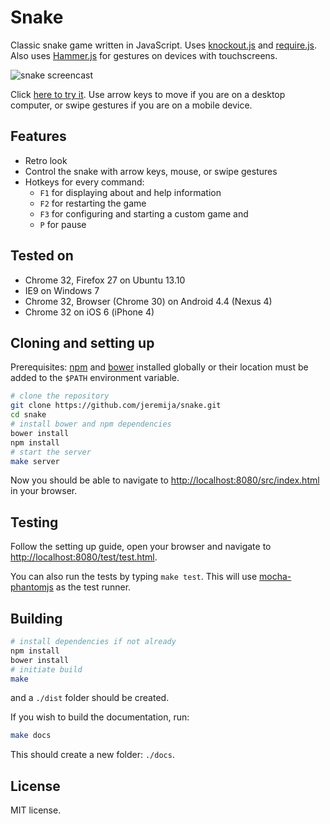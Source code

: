 Snake
=====

Classic snake game written in JavaScript. Uses [knockout.js](http://knockoutjs.com) and [require.js](http://requirejs.org). Also uses [Hammer.js](http://eightmedia.github.io/hammer.js/) for gestures on devices with touchscreens.

![snake screencast](http://i.imgur.com/89WuGNq.gif)

Click [here to try it](http://steinerize.com/snake). Use arrow keys to move if you are on a desktop computer, or swipe gestures if you are on a mobile device.

Features
--------
* Retro look
* Control the snake with arrow keys, mouse, or swipe gestures
* Hotkeys for every command:
    * `F1` for displaying about and help information
    * `F2` for restarting the game
    * `F3` for configuring and starting a custom game and
    * `P` for pause

Tested on
---------

* Chrome 32, Firefox 27 on Ubuntu 13.10
* IE9 on Windows 7
* Chrome 32, Browser (Chrome 30) on Android 4.4 (Nexus 4)
* Chrome 32 on iOS 6 (iPhone 4)

Cloning and setting up
----------------------

Prerequisites: [npm](https://www.npmjs.org/) and [bower](http://bower.io/) installed globally or their location must be added to the `$PATH` environment variable.

```bash
# clone the repository
git clone https://github.com/jeremija/snake.git
cd snake
# install bower and npm dependencies
bower install
npm install
# start the server
make server
```

Now you should be able to navigate to [http://localhost:8080/src/index.html](http://localhost:8080/src/index.html) in your browser.

Testing
-------

Follow the setting up guide, open your browser and navigate to [http://localhost:8080/test/test.html](http://localhost:8080/test/test.html).

You can also run the tests by typing `make test`. This will use [mocha-phantomjs](https://www.npmjs.org/package/mocha-phantomjs) as the test runner.

Building
--------

```bash
# install dependencies if not already
npm install
bower install
# initiate build
make
```

and a `./dist` folder should be created.

If you wish to build the documentation, run:

```bash
make docs
```

This should create a new folder: `./docs`.

License
-------
MIT license.
